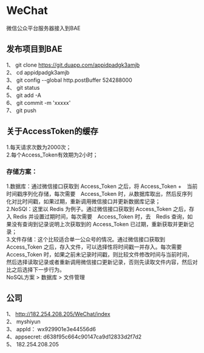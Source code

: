 # WeChat
微信公众平台服务器接入到BAE
## 发布项目到BAE
1、 git clone https://git.duapp.com/appidpadgk3amjb  <br>
2、 cd appidpadgk3amjb   <br>
3、 git config --global http.postBuffer 524288000    <br>
4、 git status   <br>
5、 git add -A   <br>
6、 git commit -m 'xxxxx'    <br>
7、 git push     <br>

## 关于AccessToken的缓存
1.每天请求次数为2000次；  <br>
2.每个Access_Token有效期为2小时；  <br>
### 存储方案：
1.数据库：通过微信接口获取到 Access_Token 之后，将 Access_Token +　当前时间戳序列化存储，每次需要　Access_Token 时，从数据库取出，然后反序列化对比时间戳，如果过期，重新调用微信接口并更新数据库记录；  <br>
2.NoSQl：这里以 Redis 为例子。通过微信接口获取到 Access_Token 之后，存入 Redis 并设置过期时间，每次需要　Access_Token 时，去　Redis 查询，如果没有查询到记录说明上次获取到的 Access_Token 已过期，重新获取并更新记录；  <br>
3.文件存储：这个比较适合单一公众号的情况。通过微信接口获取到 Access_Token 之后，存入文件，可以选择性将时间戳一并存入。每次需要　Access_Token 时，如果之前未记录时间戳，则比较文件修改时间与当前时间，然后选择读取记录或者重新调用微信接口更新记录，否则先读取文件内容，然后对比之后选择下一步行为。  <br>
NoSQL方案 > 数据库 > 文件管理

## 公司
1、 http://182.254.208.205/WeChat/index  <br>
2、 myshiyun     <br>
3、 appId： wx929901e3e44556d6   <br>
4、appsecret: d638f95c664c90147ca9d12833d2f7d2    <br>
5、 182.254.208.205
